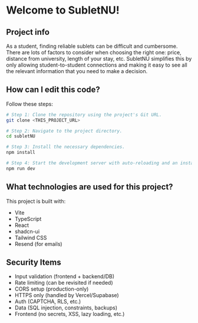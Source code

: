 # Welcome to SubletNU!

## Project info
As a student, finding reliable sublets can be difficult and cumbersome. There are lots of factors to consider when choosing the right one: price, distance from university, length of your stay, etc. SubletNU simplifies this by only allowing student-to-student connections and making it easy to see all the relevant information that you need to make a decision. 

## How can I edit this code?

Follow these steps:

```sh
# Step 1: Clone the repository using the project's Git URL.
git clone <THIS_PROJECT_URL>

# Step 2: Navigate to the project directory.
cd subletNU

# Step 3: Install the necessary dependencies.
npm install

# Step 4: Start the development server with auto-reloading and an instant preview.
npm run dev
```

## What technologies are used for this project?

This project is built with:

- Vite
- TypeScript
- React
- shadcn-ui
- Tailwind CSS
- Resend (for emails)

## Security Items

- Input validation (frontend + backend/DB)
- Rate limiting (can be revisited if needed)
- CORS setup (production-only)
- HTTPS only (handled by Vercel/Supabase)
- Auth (CAPTCHA, RLS, etc.)
- Data (SQL injection, constraints, backups)
- Frontend (no secrets, XSS, lazy loading, etc.)
